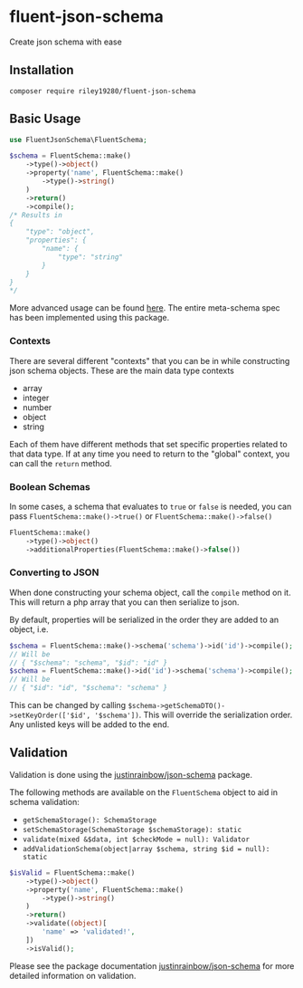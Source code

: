 # fluent-json-schema
Create json schema with ease

## Installation 

```
composer require riley19280/fluent-json-schema
```


## Basic Usage

```php
use FluentJsonSchema\FluentSchema;

$schema = FluentSchema::make()
    ->type()->object()
    ->property('name', FluentSchema::make()
        ->type()->string()
    )
    ->return()
    ->compile();
/* Results in
{
    "type": "object",
    "properties": {
        "name": {
            "type": "string"
        }
    }
}
*/
```

More advanced usage can be found [here](https://github.com/Riley19280/fluent-json-schema/blob/master/tests/Unit/EndToEndTest.php).
The entire meta-schema spec has been implemented using this package.

### Contexts

There are several different "contexts" that you can be in while constructing json schema objects. 
These are the main data type contexts 

- array
- integer
- number
- object
- string
                                                                                                 
Each of them have different methods that set specific properties related to that data type.
If at any time you need to return to the "global" context, you can call the `return` method. 

### Boolean Schemas

In some cases, a schema that evaluates to `true` or `false` is needed, you can pass
`FluentSchema::make()->true()` or `FluentSchema::make()->false()`

```php
FluentSchema::make()
    ->type()->object()
    ->additionalProperties(FluentSchema::make()->false())
```

### Converting to JSON

When done constructing your schema object, call the `compile` method on it. 
This will return a php array that you can then serialize to json.

By default, properties will be serialized in the order they are added to an object, i.e.
                                         
```php
$schema = FluentSchema::make()->schema('schema')->id('id')->compile();
// Will be
// { "$schema": "schema", "$id": "id" }
$schema = FluentSchema::make()->id('id')->schema('schema')->compile();
// Will be
// { "$id": "id", "$schema": "schema" }
```

This can be changed by calling `$schema->getSchemaDTO()->setKeyOrder(['$id', '$schema'])`.
This will override the serialization order. Any unlisted keys will be added to the end.

## Validation

Validation is done using the [justinrainbow/json-schema](https://github.com/justinrainbow/json-schema) package.

The following methods are available on the `FluentSchema` object to aid in schema validation:

- `getSchemaStorage(): SchemaStorage` 
- `setSchemaStorage(SchemaStorage $schemaStorage): static` 
- `validate(mixed &$data, int $checkMode = null): Validator` 
- `addValidationSchema(object|array $schema, string $id = null): static`

```php
$isValid = FluentSchema::make()
    ->type()->object()
    ->property('name', FluentSchema::make()
        ->type()->string()
    )
    ->return()
    ->validate((object)[
        'name' => 'validated!',
    ])
    ->isValid();
```

Please see the package documentation [justinrainbow/json-schema](https://github.com/justinrainbow/json-schema) for more detailed information on validation.
